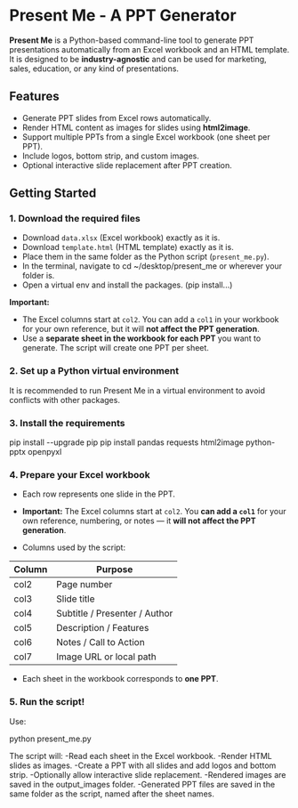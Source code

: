 # Present Me - A PPT Generator

**Present Me** is a Python-based command-line tool to generate PPT presentations automatically from an Excel workbook and an HTML template. It is designed to be **industry-agnostic** and can be used for marketing, sales, education, or any kind of presentations.


## Features

- Generate PPT slides from Excel rows automatically.  
- Render HTML content as images for slides using **html2image**.  
- Support multiple PPTs from a single Excel workbook (one sheet per PPT).  
- Include logos, bottom strip, and custom images.  
- Optional interactive slide replacement after PPT creation.  


## Getting Started

### 1. Download the required files

- Download `data.xlsx` (Excel workbook) exactly as it is.  
- Download `template.html` (HTML template) exactly as it is.  
- Place them in the same folder as the Python script (`present_me.py`).
- In the terminal, navigate to cd ~/desktop/present_me or wherever your folder is.
- Open a virtual env and install the packages. (pip install...)

**Important:**  

- The Excel columns start at `col2`. You can add a `col1` in your workbook for your own reference, but it will **not affect the PPT generation**.  
- Use a **separate sheet in the workbook for each PPT** you want to generate. The script will create one PPT per sheet.  

### 2. Set up a Python virtual environment

It is recommended to run Present Me in a virtual environment to avoid conflicts with other packages.  

### 3. Install the requirements

pip install --upgrade pip
pip install pandas requests html2image python-pptx openpyxl

### 4. Prepare your Excel workbook

- Each row represents one slide in the PPT.  

- **Important:** The Excel columns start at `col2`. You **can add a `col1`** for your own reference, numbering, or notes — it **will not affect the PPT generation**.  

- Columns used by the script:

| Column | Purpose |
|--------|---------|
| col2   | Page number |
| col3   | Slide title |
| col4   | Subtitle / Presenter / Author |
| col5   | Description / Features |
| col6   | Notes / Call to Action |
| col7   | Image URL or local path |

- Each sheet in the workbook corresponds to **one PPT**.


### 5. Run the script!

Use:

python present_me.py


The script will:
-Read each sheet in the Excel workbook.
-Render HTML slides as images.
-Create a PPT with all slides and add logos and bottom strip.
-Optionally allow interactive slide replacement.
-Rendered images are saved in the output_images folder.
-Generated PPT files are saved in the same folder as the script, named after the sheet names.

